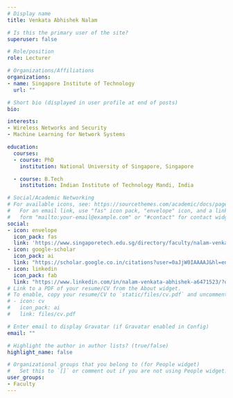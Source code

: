 ```yaml
---
# Display name
title: Venkata Abhishek Nalam

# Is this the primary user of the site?
superuser: false

# Role/position
role: Lecturer

# Organizations/Affiliations
organizations:
- name: Singapore Institute of Technology
  url: ""

# Short bio (displayed in user profile at end of posts) 
bio: 

interests:
- Wireless Networks and Security
- Machine Learning for Network Systems

education:
  courses:
  - course: PhD
    institution: National University of Singapore, Singapore

  - course: B.Tech
    institution: Indian Institute of Technology Mandi, India

# Social/Academic Networking
# For available icons, see: https://sourcethemes.com/academic/docs/page-builder/#icons
#   For an email link, use "fas" icon pack, "envelope" icon, and a link in the
#   form "mailto:your-email@example.com" or "#contact" for contact widget.
social:
- icon: envelope
  icon_pack: fas
  link: 'https://www.singaporetech.edu.sg/directory/faculty/nalam-venkata-abhishek'
- icon: google-scholar
  icon_pack: ai
  link: "https://scholar.google.co.in/citations?user=0aJjW0IAAAAJ&hl=en"
- icon: linkedin
  icon_pack: fab
  link: "https://www.linkedin.com/in/nalam-venkata-abhishek-a6471523/?originalSubdomain=sg"
# Link to a PDF of your resume/CV from the About widget.
# To enable, copy your resume/CV to `static/files/cv.pdf` and uncomment the lines below.
# - icon: cv
#   icon_pack: ai
#   link: files/cv.pdf

# Enter email to display Gravatar (if Gravatar enabled in Config)
email: ""

# Highlight the author in author lists? (true/false)
highlight_name: false

# Organizational groups that you belong to (for People widget)
#   Set this to `[]` or comment out if you are not using People widget.
user_groups:
- Faculty
---
```

